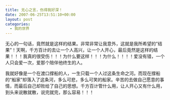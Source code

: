 ```yaml
---
title: 无心之言，伤得我好深！
date: 2007-06-25T13:51:10+00:00
layout: post
categories:
  - 我的世界
---
```


无心的一句话，竟然就是这样的结果。非常非常让我意外，这就是我所希望的”结果”！天啊，千方百计的去让一个人高兴，让一个人开心，最后竟然是这样的结果！！！我真的很受伤！！！为什么要这样！！！为什么！！！！爱没有错，一个人只会爱一次，爱那个陪伴他终生的人。

我就好像是一个在渡口撑船的人，一生只载一个人过这条生命之河。而现在撑船的“船家”却落入了这条河，多么可悲，多么可笑的船家。辛苦的去做自己愿意的事情，而最后自己却败给了自己的思想。千方百计管什么用，让人开心又有什么用，到头来说散就散，说完就完，那么容易！！！